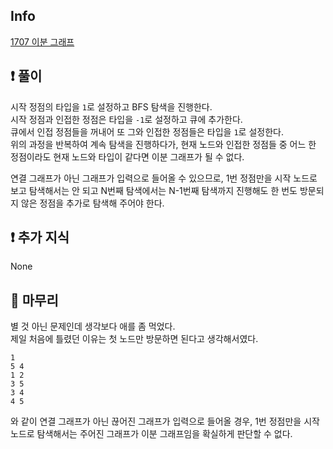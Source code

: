 ## Info
<a href="https://www.acmicpc.net/problem/1707" rel="nofollow">1707 이분 그래프</a>

## ❗ 풀이
시작 정점의 타입을 `1`로 설정하고 BFS 탐색을 진행한다.  
시작 정점과 인접한 정점은 타입을 `-1`로 설정하고 큐에 추가한다.  
큐에서 인접 정점들을 꺼내어 또 그와 인접한 정점들은 타입을 `1`로 설정한다.  
위의 과정을 반복하여 계속 탐색을 진행하다가, 현재 노드와 인접한 정점들 중 어느 한 정점이라도 현재 노드와 타입이 같다면 이분 그래프가 될 수 없다.  
  
연결 그래프가 아닌 그래프가 입력으로 들어올 수 있으므로, 1번 정점만을 시작 노드로 보고 탐색해서는 안 되고 N번째 탐색에서는 N-1번째 탐색까지 진행해도 한 번도 방문되지 않은 정점을 추가로 탐색해 주어야 한다.

## ❗ 추가 지식
None

## 🙂 마무리
별 것 아닌 문제인데 생각보다 애를 좀 먹었다.  
제일 처음에 틀렸던 이유는 첫 노드만 방문하면 된다고 생각해서였다.  
```
1
5 4
1 2
3 5
3 4
4 5
```
와 같이 연결 그래프가 아닌 끊어진 그래프가 입력으로 들어올 경우, 1번 정점만을 시작노드로 탐색해서는 주어진 그래프가 이분 그래프임을 확실하게 판단할 수 없다.  